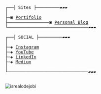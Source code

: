 <pre>

┌──┤ Sites ├─────────▰▰▰
│
├─▣ <a href="https://nonakaval.github.io/nonaka/">Portifolio</a>
├────────────────▣ <a href="https://nonakaval.github.io">Personal Blog</a>
└───────────────────────────────▰▰▰

┌──┤ SOCIAL ├─────────▰▰▰
│
├─◈ <a href="https://www.instagram.com/nonaka.val">Instagram</a>
├─◈ <a href="https://www.youtube.com/@nonaka96">YouTube</a>
├─◈ <a href="https://www.linkedin.com/in/lohityapushkar">LinkedIn</a>
├─◈ <a href="https://medium.com/@valdenirnonaka">Medium</a>
│
└───────────────────────────────▰▰▰

</pre>

<p align="left"> <img src="https://komarev.com/ghpvc/?username=NonakaVal&label=Profile%20views&color=0e75b6&style=flat" alt="isrealodejobi" />
</p>
